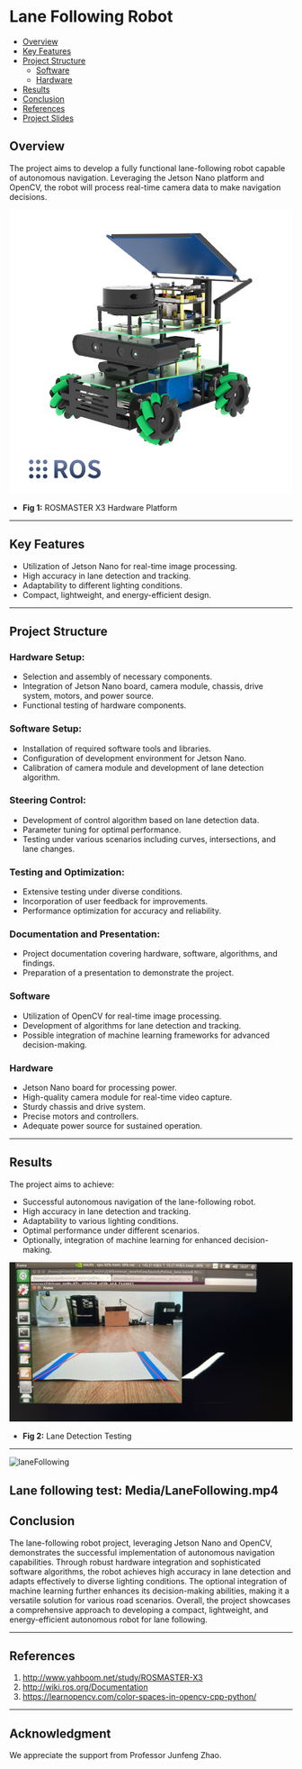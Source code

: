 # Lane Following Robot


- [Overview](#overview)
- [Key Features](#key-features)
- [Project Structure](#project-structure)
  - [Software](#software)
  - [Hardware](#hardware)
- [Results](#results)
- [Conclusion](#conclusion)
- [References](#references)
- [Project Slides](EGR530_Lane_Following.pptx)

## Overview

The project aims to develop a fully functional lane-following robot capable of autonomous navigation. Leveraging the Jetson Nano platform and OpenCV, the robot will process real-time camera data to make navigation decisions.

![ROSMASTER](Media/hardware_assembly.jpg)
- **Fig 1:** ROSMASTER X3 Hardware Platform
---
## Key Features

- Utilization of Jetson Nano for real-time image processing.
- High accuracy in lane detection and tracking.
- Adaptability to different lighting conditions.
- Compact, lightweight, and energy-efficient design.
---
## Project Structure

### Hardware Setup:
- Selection and assembly of necessary components.
- Integration of Jetson Nano board, camera module, chassis, drive system, motors, and power source.
- Functional testing of hardware components.

### Software Setup:
- Installation of required software tools and libraries.
- Configuration of development environment for Jetson Nano.
- Calibration of camera module and development of lane detection algorithm.

### Steering Control:
- Development of control algorithm based on lane detection data.
- Parameter tuning for optimal performance.
- Testing under various scenarios including curves, intersections, and lane changes.

### Testing and Optimization:
- Extensive testing under diverse conditions.
- Incorporation of user feedback for improvements.
- Performance optimization for accuracy and reliability.

### Documentation and Presentation:
- Project documentation covering hardware, software, algorithms, and findings.
- Preparation of a presentation to demonstrate the project.

### Software

- Utilization of OpenCV for real-time image processing.
- Development of algorithms for lane detection and tracking.
- Possible integration of machine learning frameworks for advanced decision-making.

### Hardware

- Jetson Nano board for processing power.
- High-quality camera module for real-time video capture.
- Sturdy chassis and drive system.
- Precise motors and controllers.
- Adequate power source for sustained operation.
---
## Results

The project aims to achieve:

- Successful autonomous navigation of the lane-following robot.
- High accuracy in lane detection and tracking.
- Adaptability to various lighting conditions.
- Optimal performance under different scenarios.
- Optionally, integration of machine learning for enhanced decision-making.

![laneDetection](Media/LaneDetection.jpeg)
- **Fig 2:** Lane Detection Testing
---
![laneFollowing](Media/LaneFollowing.gif)

Lane following test: Media/LaneFollowing.mp4
---

## Conclusion

The lane-following robot project, leveraging Jetson Nano and OpenCV, demonstrates the successful implementation of autonomous navigation capabilities. Through robust hardware integration and sophisticated software algorithms, the robot achieves high accuracy in lane detection and adapts effectively to diverse lighting conditions. The optional integration of machine learning further enhances its decision-making abilities, making it a versatile solution for various road scenarios. Overall, the project showcases a comprehensive approach to developing a compact, lightweight, and energy-efficient autonomous robot for lane following.

---

## References

1. http://www.yahboom.net/study/ROSMASTER-X3
2. http://wiki.ros.org/Documentation
3. https://learnopencv.com/color-spaces-in-opencv-cpp-python/
---
## Acknowledgment
We appreciate the support from Professor Junfeng Zhao.

